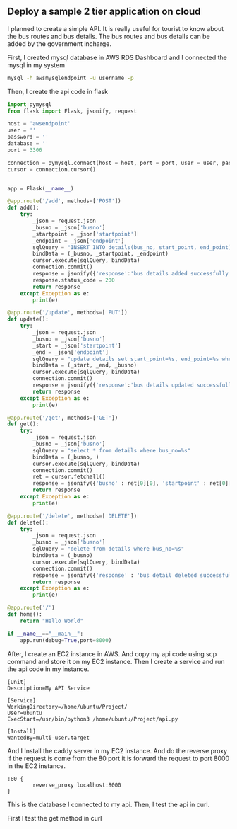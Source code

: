 ## Deploy a sample 2 tier application on cloud
I planned to create a simple API. It is really useful for tourist to know about the bus routes and bus details. The bus routes and bus details can be added by the government incharge.

First, I created mysql database in AWS RDS Dashboard and I connected the mysql in my system

```bash
mysql -h awsmysqlendpoint -u username -p
```
Then, I create the api code in flask
```python
import pymysql
from flask import Flask, jsonify, request

host = 'awsendpoint'
user = ''
password = ''
database = ''
port = 3306

connection = pymysql.connect(host = host, port = port, user = user, password = password, database = database)
cursor = connection.cursor()


app = Flask(__name__)

@app.route('/add', methods=['POST'])
def add():
    try:
        _json = request.json
        _busno = _json['busno']
        _startpoint = _json['startpoint']
        _endpoint = _json['endpoint']
        sqlQuery = "INSERT INTO details(bus_no, start_point, end_point) VALUES(%s, %s, %s)"
        bindData = (_busno, _startpoint, _endpoint)
        cursor.execute(sqlQuery, bindData)
        connection.commit()
        response = jsonify({'response':'bus details added successfully!'})
        response.status_code = 200
        return response
    except Exception as e:
        print(e)

@app.route('/update', methods=['PUT'])
def update():
    try:
        _json = request.json
        _busno = _json['busno']
        _start = _json['startpoint']
        _end = _json['endpoint']
        sqlQuery = "update details set start_point=%s, end_point=%s where bus_no=%s"
        bindData = (_start, _end, _busno)
        cursor.execute(sqlQuery, bindData)
        connection.commit()
        response = jsonify({'response':'bus details updated successfully!'})
        return response
    except Exception as e:
        print(e)

@app.route('/get', methods=['GET'])
def get():
    try:
        _json = request.json
        _busno = _json['busno']
        sqlQuery = "select * from details where bus_no=%s"
        bindData = (_busno, )
        cursor.execute(sqlQuery, bindData)
        connection.commit()
        ret = cursor.fetchall()
        response = jsonify({'busno' : ret[0][0], 'startpoint' : ret[0][1], 'endpoint' : ret[0][2]})
        return response
    except Exception as e:
        print(e)

@app.route('/delete', methods=['DELETE'])
def delete():
    try:
        _json = request.json
        _busno = _json['busno']
        sqlQuery = "delete from details where bus_no=%s"
        bindData = (_busno)
        cursor.execute(sqlQuery, bindData)
        connection.commit()
        response = jsonify({'response' : 'bus detail deleted successfully'})
        return response
    except Exception as e:
        print(e)

@app.route('/')
def home():
    return "Hello World"

if __name__=="__main__":
    app.run(debug=True,port=8000)

```
After, I create an EC2 instance in AWS. And copy my api code using scp command and store it on my EC2 instance.
Then I create a service and run the api code in my instance.
```service
[Unit]
Description=My API Service

[Service]
WorkingDirectory=/home/ubuntu/Project/
User=ubuntu
ExecStart=/usr/bin/python3 /home/ubuntu/Project/api.py

[Install]
WantedBy=multi-user.target
```
And I Install the caddy server in my EC2 instance. And do the reverse proxy if the request is come from the 80 port it is forward the request to port 8000 in the EC2 instance.
```caddyfile
:80 {
        reverse_proxy localhost:8000
}
```
This is the database I connected to my api. Then, I test the api in curl.

First I test the get method in curl

